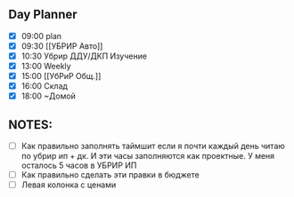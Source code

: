## Day Planner
- [x] 09:00 plan 
- [x] 09:30 [[УБРИР Авто]]
- [x] 10:30 Убрир ДДУ/ДКП Изучение 
- [x] 13:00 Weekly 
- [x] 15:00 [[УбРиР Общ.]]
- [x] 16:00 Склад 
- [x] 18:00 ~Домой 
## NOTES: 
- [ ] Как правильно заполнять таймшит если я почти каждый день читаю по убрир ип + дк. И эти часы заполняются как проектные. У меня осталось 5 часов в УБРИР ИП 
- [ ] Как правильно сделать эти правки в бюджете 
- [ ] Левая колонка с ценами 